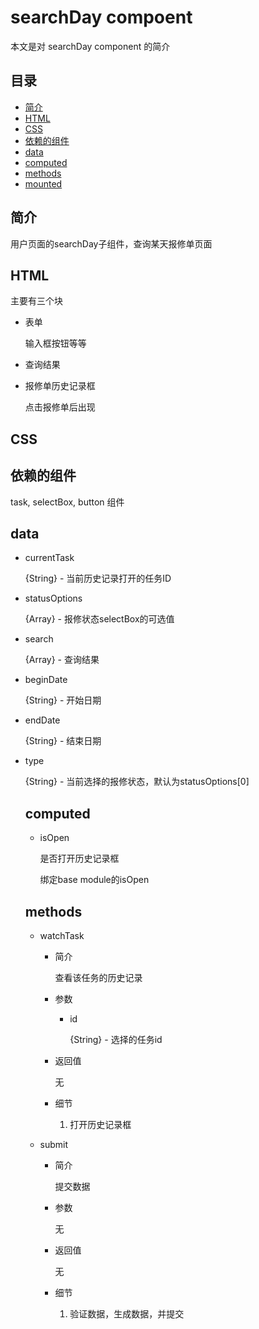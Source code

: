# searchDay compoent
本文是对 searchDay component 的简介

## 目录
- [简介](#introduction)
- [HTML](#HTML)
- [CSS](#CSS)
- [依赖的组件](#components)
- [data](#data)
- [computed](#computed)
- [methods](#methods)
- [mounted](#mounted)

<h2 id="introduction">简介</h2>

用户页面的searchDay子组件，查询某天报修单页面

<h2 id="HTML">HTML</h2>

主要有三个块

- 表单

  输入框按钮等等
  
- 查询结果
  
- 报修单历史记录框

  点击报修单后出现

<h2 id="CSS">CSS</h2>


<h2 id="components">依赖的组件</h2>

task, selectBox, button 组件

<h2 id="data">data</h2>

- currentTask

  {String} - 当前历史记录打开的任务ID
  
- statusOptions

  {Array<String>} - 报修状态selectBox的可选值
  
- search

  {Array<Object>} - 查询结果
  
- beginDate

  {String} - 开始日期
  
- endDate

  {String} - 结束日期
  
- type

  {String} - 当前选择的报修状态，默认为statusOptions\[0\]
  
<h2 id="computed">computed</h2>

- isOpen

  是否打开历史记录框
  
  绑定base module的isOpen
  
<h2 id="methods">methods</h2>

- watchTask

  - 简介
  
    查看该任务的历史记录
    
  - 参数
  
    - id
    
      {String} - 选择的任务id
    
  - 返回值
  
    无
    
  - 细节
  
    1. 打开历史记录框
    
- submit

  - 简介
  
    提交数据
    
  - 参数
  
    无
    
  - 返回值
  
    无
    
  - 细节
  
    1. 验证数据，生成数据，并提交
